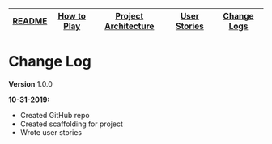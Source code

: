 |[README](../README.md)|[How to Play](how-to-play.md)|[Project Architecture](architecture.md)|[User Stories](user-stories.md)|[Change Logs](/change-logs.md)|
|-|-|-|-|-|

# Change Log
**Version** 1.0.0

**10-31-2019:**
* Created GitHub repo
* Created scaffolding for project
* Wrote user stories